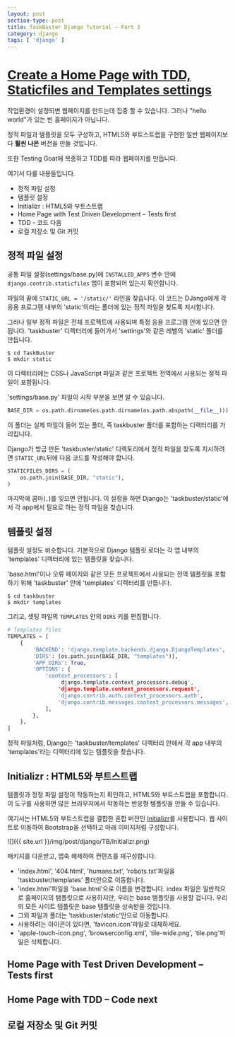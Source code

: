 ```yaml
---
layout: post
section-type: post
title: TaskBuster Django Tutorial – Part 3
category: django
tags: [ 'django' ]
---
```


# [Create a Home Page with TDD, Staticfiles and Templates settings](http://www.marinamele.com/taskbuster-django-tutorial/create-home-page-with-tdd-staticfiles-templates-settings)

작업환경이 설정되변 웹페이지를 만드는데 집중 할 수 있습니다. 그러나 "hello world"가 있는 빈 홈페이지가 아닙니다.  

정적 파일과 템플릿을 모두 구성하고, HTML5와 부트스트랩을 구현한 일반 웹페이지보다 **훨씬 나은** 버전을 만들 것입니다.

또한 Testing Goat에 복종하고 TDD를 따라 웹페이지를 만듭니다.

여기서 다룰 내용들입니다.

- 정적 파일 설정
- 템플릿 설정
- Initializr : HTML5와 부트스트랩
- Home Page with Test Driven Development – Tests first
- TDD - 코드 다음
- 로컬 저장소 및 Git 커밋

## 정적 파일 설정

공통 파일 설정(settings/base.py)에 `INSTALLED_APPS` 변수 안에 `django.contrib.staticfiles` 앱이 포함되어 있는지 확인합니다.

파일의 끝에 `STATIC_URL = '/static/'` 라인을 찾습니다. 이 코드는 DJango에게 각 응용 프로그램 내부의 'static'이라는 폴더에 있는 정적 파일을 찾도록 지시합니다.

그러나 일부 정적 파일은 전체 프로젝트에 사용되며 특정 응용 프로그램 안에 있으면 안됩니다. 'taskbuster' 디렉터리에 들어가서 'settings'와 같은 레벨의 'static' 폴더를 만듭니다.

```
$ cd TaskBuster
$ mkdir static
```

이 디렉터리에는 CSS나 JavaScript 파일과 같은 프로젝트 전역에서 사용되는 정적 파일이 포함됩니다.

'settings/base.py' 파일의 시작 부분을 보면 알 수 있습니다.

```python
BASE_DIR = os.path.dirname(os.path.dirname(os.path.abspath(__file__)))
```

이 폴더는 실제 파일이 들어 있는 폴더, 즉 taskbuster 폴더를 포함하는 디렉터리를 가리킵니다.

Django가 방금 만든 'taskbuster/static' 디렉토리에서 정적 파일을 찾도록 지시하려면  `STATIC_URL`뒤에 다음 코드를 작성해야 합니다.

```python
STATICFILES_DIRS = (
    os.path.join(BASE_DIR, "static"),
)
```
마지막에 콤마(`,`)를 잊으면 안됩니다. 이 설정을 하면 Django는 'taskbuster/static'에서 각 app에서 필요로 하는 정적 파일을 찾습니다.

## 템플릿 설정

템플릿 설정도 비슷합니다. 기본적으로 Django 템플릿 로더는 각 앱 내부의 'templates' 디렉터리에 있는 템플릿을 찾습니다.  

'base.html'이나 오류 페이지와 같은 모든 프로젝트에서 사용되는 전역 템플릿을 포함하기 위해 'taskbuster' 안에 'templates' 디렉터리를 만듭니다.

```
$ cd taskbuster
$ mkdir templates
```

그리고, 셋팅 파일의 `TEMPLATES` 안의 `DIRS` 키를 편집합니다.

```python
# Templates files
TEMPLATES = [
    {
        'BACKEND': 'django.template.backends.django.DjangoTemplates',
        'DIRS': [os.path.join(BASE_DIR, "templates")],
        'APP_DIRS': True,
        'OPTIONS': {
            'context_processors': [
                 django.template.context_processors.debug',
                'django.template.context_processors.request',
                'django.contrib.auth.context_processors.auth',
                'django.contrib.messages.context_processors.messages',
            ],
        },
    },
]
```

정적 파일처럼, Django는 'taskbuster/templates' 디렉터리 안에서 각 app 내부의 'templates'라는 디렉터리에 있는 템플릿을 찾습니다.

## Initializr : HTML5와 부트스트랩
템플릿과 정정 파일 설정이 작동하는지 확인하고, HTML5와 부트스트랩을 포함합니다. 이 도구를 사용하면 많은 브라우저에서 작동하는 반응형 템플릿을 만들 수 있습니다.  

여기서는 HTML5와 부트스트랩을 결합한 혼합 버전인 [Initializr](http://www.initializr.com/)를 사용합니다. 웹 사이트로 이동하여 Bootstrap을 선택하고 아래 이미지처럼 구성합니다.

![]({{ site.url }}/img/post/django/TB/Initializr.png)

패키지를 다운받고, 앱축 해제하여 컨텐츠를 재구성합니다.
- 'index.html', '404.html', 'humans.txt', 'robots.txt'파일을 'taskbuster/templates' 폴더안으로 이동합니다.
- 'index.html'파일을 'base.html'으로 이름을 변경합니다. index 파일은 일반적으로 홈페이지의 탬플릿으로 사용하지만, 우리는 base 탬플릿을 사용할 겁니다. 우리의 모든 사이트 템플릿은  base 템플릿을 상속받을 것입니다.
- 그외 파일과 폴더는 'taskbuster/static'안으로 이동합니다.
- 사용하려는 아이콘이 있다면, 'favicon.icon'파일로 대체하세요.
- 'apple-touch-icon.png', 'browserconfig.xml', 'tile-wide.png', 'tile.png'파일은 삭제합니다.

## Home Page with Test Driven Development – Tests first

## Home Page with TDD – Code next
## 로컬 저장소 및 Git 커밋
